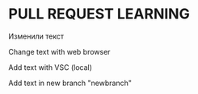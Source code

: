 # PULL REQUEST LEARNING

Изменили текст

Change text with web browser

Add text with VSC (local)

Add text in new branch "newbranch"
